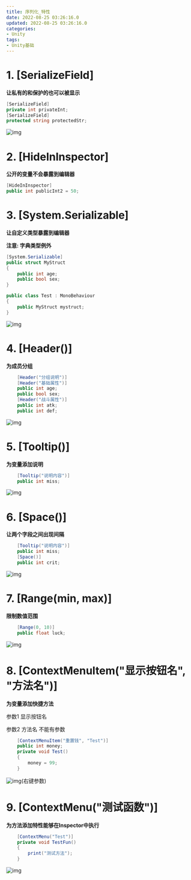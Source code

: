 ```yaml
---
title: 序列化_特性
date: 2022-08-25 03:26:16.0
updated: 2022-08-25 03:26:16.0
categories: 
- Unity
tags: 
- Unity基础
---
```


# 1. [SerializeField]

**让私有的和保护的也可以被显示**

```cs
[SerializeField]
private int privateInt;
[SerializeField]
protected string protectedStr;
```

 ![img](https://img-blog.csdnimg.cn/ee7ee0052f534b528abdcd99714e5215.png?x-oss-process=image/watermark,type_d3F5LXplbmhlaQ,shadow_50,text_Q1NETiBARE9VTTEyMw==,size_12,color_FFFFFF,t_70,g_se,x_16)

# 2. [HideInInspector]

**公开的变量不会暴露到编辑器**

```cs
[HideInInspector]
public int publicInt2 = 50;
```



# 3. [System.Serializable]

**让自定义类型暴露到编辑器**

**注意: 字典类型例外**

```cs
[System.Serializable]
public struct MyStruct
{
    public int age;
    public bool sex;
}

public class Test : MonoBehaviour
{
    public MyStruct mystruct;
}
```

 ![img](https://img-blog.csdnimg.cn/15b106b5ad5d4676add63b2628e33437.png?x-oss-process=image/watermark,type_d3F5LXplbmhlaQ,shadow_50,text_Q1NETiBARE9VTTEyMw==,size_12,color_FFFFFF,t_70,g_se,x_16)

#  4. [Header()]

**为成员分组**

```cs
    [Header("分组说明")]
    [Header("基础属性")]
    public int age;
    public bool sex;
    [Header("战斗属性")]
    public int atk;
    public int def;
```

 ![img](https://img-blog.csdnimg.cn/e16b60b0e8ee4d859a31a1f79de5d92e.png?x-oss-process=image/watermark,type_d3F5LXplbmhlaQ,shadow_50,text_Q1NETiBARE9VTTEyMw==,size_12,color_FFFFFF,t_70,g_se,x_16)

# 5. [Tooltip()]

**为变量添加说明**

```cs
    [Tooltip("说明内容")]
    public int miss;
```

 ![img](https://img-blog.csdnimg.cn/7dc183cf651f46e2ac830d2703bee44d.png?x-oss-process=image/watermark,type_d3F5LXplbmhlaQ,shadow_50,text_Q1NETiBARE9VTTEyMw==,size_12,color_FFFFFF,t_70,g_se,x_16)

#  6. [Space()]

**让两个字段之间出现间隔**

```cs
    [Tooltip("说明内容")]
    public int miss;
    [Space()]
    public int crit;
```

 ![img](https://img-blog.csdnimg.cn/871a6ecd1436454b9197056c0156c409.png?x-oss-process=image/watermark,type_d3F5LXplbmhlaQ,shadow_50,text_Q1NETiBARE9VTTEyMw==,size_12,color_FFFFFF,t_70,g_se,x_16)

# 7. [Range(min, max)]

**限制数值范围**

```cs
    [Range(0, 10)]
    public float luck;
```

 ![img](https://img-blog.csdnimg.cn/9f1fb0ef4523469e9e0540ab5925cc1c.png?x-oss-process=image/watermark,type_d3F5LXplbmhlaQ,shadow_50,text_Q1NETiBARE9VTTEyMw==,size_12,color_FFFFFF,t_70,g_se,x_16)

# 8. [ContextMenuItem("显示按钮名", "方法名")]

 **为变量添加快捷方法**



  参数1 显示按钮名

  参数2 方法名 不能有参数

```cs
    [ContextMenuItem("重置钱", "Test")]
    public int money;
    private void Test()
    {
        money = 99;
    }
```

 ![img](https://img-blog.csdnimg.cn/0265e1cf4eed4c18a7fa4886199166a9.png?x-oss-process=image/watermark,type_d3F5LXplbmhlaQ,shadow_50,text_Q1NETiBARE9VTTEyMw==,size_12,color_FFFFFF,t_70,g_se,x_16)(右键参数)

#  9. [ContextMenu("测试函数")]

**为方法添加特性能够在Inspector中执行**

```cs
    [ContextMenu("Test")]
    private void TestFun()
    {
        print("测试方法");
    }
```

 ![img](https://img-blog.csdnimg.cn/c74f2bd62ff8400c8a16ee5b181312c3.png?x-oss-process=image/watermark,type_d3F5LXplbmhlaQ,shadow_50,text_Q1NETiBARE9VTTEyMw==,size_12,color_FFFFFF,t_70,g_se,x_16)

 